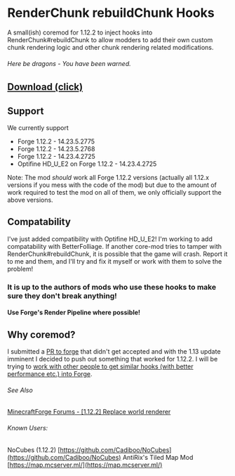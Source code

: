 # RenderChunk rebuildChunk Hooks
A small(ish) coremod for 1.12.2 to inject hooks into RenderChunk#rebuildChunk to allow modders to add their own custom chunk rendering logic and other chunk rendering related modifications.
###### Here be dragons - You have been warned.

## [Download (click)](https://github.com/Cadiboo/RenderChunk-rebuildChunk-Hooks/releases)

## Support
We currently support
- Forge 1.12.2 - 14.23.5.2775
- Forge 1.12.2 - 14.23.5.2768
- Forge 1.12.2 - 14.23.4.2725
- Optifine HD_U_E2 on Forge 1.12.2 - 14.23.4.2725

Note: The mod _should_ work all Forge 1.12.2 versions (actually all 1.12.x versions if you mess with the code of the mod) but due to the amount of work required to test the mod on all of them, we only officially support the above versions.
## Compatability
I've just added compatibility with Optifine HD_U_E2! 
I'm working to add compatability with BetterFolliage. If another core-mod tries to tamper with RenderChunk#rebuildChunk, it is possible that the game will crash. Report it to me and them, and I'll try and fix it myself or work with them to solve the problem! 
### It is up to the authors of mods who use these hooks to make sure they don't break anything!
#### Use Forge's Render Pipeline where possible!

## Why coremod?
I submitted a [PR to forge](https://github.com/MinecraftForge/MinecraftForge/pull/5166) that didn't get accepted and with the 1.13 update imminent I decided to push out something that worked for 1.12.2. I will be trying to [work with other people to get similar hooks (with better performance etc.) into Forge](https://github.com/MinecraftForge/MinecraftForge/pull/5166#issuecomment-427589440).

###### See Also
[MinecraftForge Forums - [1.12.2] Replace world renderer](http://www.minecraftforge.net/forum/topic/66516-1122-replace-world-renderer/)

###### Known Users:
NoCubes (1.12.2) [https://github.com/Cadiboo/NoCubes](https://github.com/Cadiboo/NoCubes)
AntiRix's Tiled Map Mod [https://map.mcserver.ml/](https://map.mcserver.ml/)
